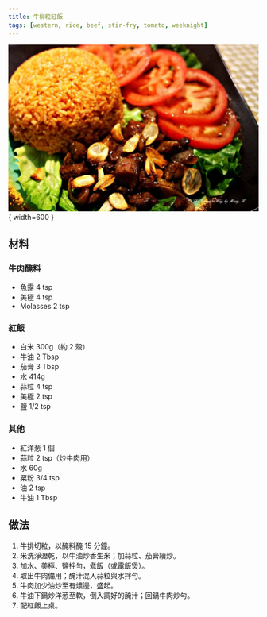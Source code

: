 ```yaml
---
title: 牛柳粒紅飯
tags: [western, rice, beef, stir-fry, tomato, weeknight]
---
```


![牛柳粒紅飯](../images/beef-rice-tomato.jpg){ width=600 }

## 材料

### 牛肉醃料
- 魚露 4 tsp  
- 美極 4 tsp  
- Molasses 2 tsp  

### 紅飯
- 白米 300g（約 2 殼）
- 牛油 2 Tbsp
- 茄膏 3 Tbsp
- 水 414g
- 蒜粒 4 tsp
- 美極 2 tsp
- 鹽 1/2 tsp

### 其他
- 紅洋葱 1 個
- 蒜粒 2 tsp（炒牛肉用）
- 水 60g
- 粟粉 3/4 tsp
- 油 2 tsp
- 牛油 1 Tbsp

## 做法
1. 牛排切粒，以醃料醃 15 分鐘。  
2. 米洗淨瀝乾，以牛油炒香生米；加蒜粒、茄膏續炒。  
3. 加水、美極、鹽拌勻，煮飯（或電飯煲）。  
4. 取出牛肉備用；醃汁混入蒜粒與水拌勻。  
5. 牛肉加少油炒至有燶邊，盛起。  
6. 牛油下鍋炒洋葱至軟，倒入調好的醃汁；回鍋牛肉炒勻。  
7. 配紅飯上桌。  
